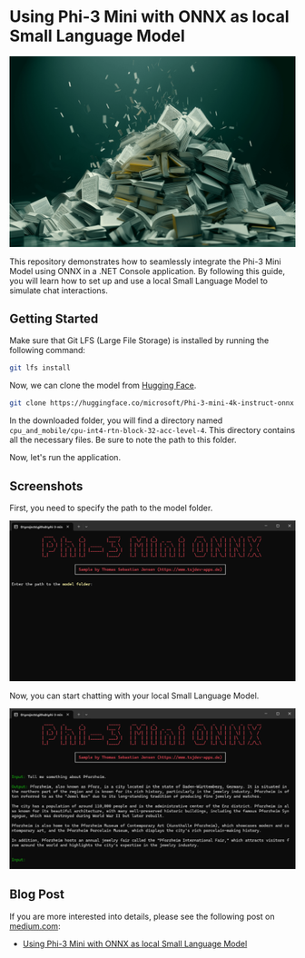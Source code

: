 # Using Phi-3 Mini with ONNX as local Small Language Model

![Header](./docs/header.png)

This repository demonstrates how to seamlessly integrate the Phi-3 Mini Model using ONNX in a .NET Console application. By following this guide, you will learn how to set up and use a local Small Language Model to simulate chat interactions.

## Getting Started

Make sure that Git LFS (Large File Storage) is installed by running the following command:

```bash
git lfs install
```

Now, we can clone the model from [Hugging Face](https://huggingface.co/microsoft/Phi-3-mini-128k-instruct).

```bash
git clone https://huggingface.co/microsoft/Phi-3-mini-4k-instruct-onnx
```

In the downloaded folder, you will find a directory named `cpu_and_mobile/cpu-int4-rtn-block-32-acc-level-4`. This directory contains all the necessary files. Be sure to note the path to this folder.

Now, let's run the application.

## Screenshots

First, you need to specify the path to the model folder.

![Console](./docs/console-01.png)

Now, you can start chatting with your local Small Language Model.

![Console](./docs/console-02.png)

## Blog Post

If you are more interested into details, please see the following post on [medium.com](https://www.medium.com):

- [Using Phi-3 Mini with ONNX as local Small Language Model](https://medium.com/medialesson/using-phi-3-mini-with-onnx-as-local-small-language-model-2466f559af73)